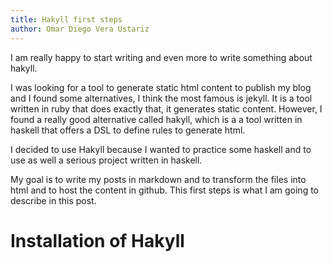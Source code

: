 ```yaml
---
title: Hakyll first steps
author: Omar Diego Vera Ustariz
---
```


I am really happy to start writing and even more to write something about hakyll.

I was looking for a tool to generate static html content to publish my blog and I found some alternatives,
I think the most famous is jekyll. It is a tool written in ruby that does exactly that, it generates static content.
However, I found a really good alternative called hakyll, which is a a tool written in haskell that offers a DSL 
to define rules to generate html. 

I decided to use Hakyll because I wanted to practice some haskell and to use as well a serious project written in haskell.

My goal is to write my posts in markdown and to transform the files into html and to host the content in github.
This first steps is what I am going to describe in this post.

# Installation of Hakyll

 
